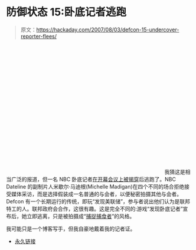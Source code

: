 # 防御状态 15:卧底记者逃跑

> 原文：<https://hackaday.com/2007/08/03/defcon-15-undercover-reporter-flees/>

<object width="425" height="350"><param name="movie" value="http://www.youtube.com/v/nCvmkxO5hoQ"> <param name="wmode" value="transparent"></object> 
我猜这是相当广泛的报道，但一名 NBC 卧底记者[在开幕会议上被揭穿](http://blogs.zdnet.com/Ou/?p=653)后逃跑了。NBC Dateline 的副制片人米歇尔·马迪根(Michelle Madigan)在四个不同的场合拒绝接受媒体采访，而是选择假装成一名普通的与会者，以便秘密拍摄其他与会者。Defcon 有一个长期运行的传统，即玩“发现美联储”，参与者说出他们认为是联邦特工的人。联邦政府会合作，这很有趣。这是完全不同的:游戏“发现卧底记者”宣布后，她立即逃离，只是被拍摄成“[捕捉捕食者](http://en.wikipedia.org/wiki/To_Catch_a_Predator)”的风格。

我可能只是一个博客写手，但我自豪地戴着我的记者证。

*   [永久链接](http://blogs.zdnet.com/Ou/?p=653)